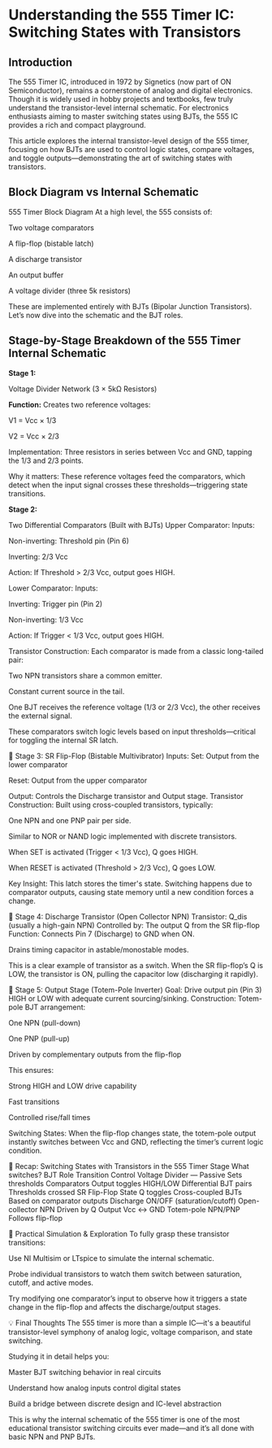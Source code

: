 # Understanding the 555 Timer IC: Switching States with Transistors
## Introduction
The 555 Timer IC, introduced in 1972 by Signetics (now part of ON Semiconductor), remains a cornerstone of analog and digital electronics. Though it is widely used in hobby projects and textbooks, few truly understand the transistor-level internal schematic. For electronics enthusiasts aiming to master switching states using BJTs, the 555 IC provides a rich and compact playground.

This article explores the internal transistor-level design of the 555 timer, focusing on how BJTs are used to control logic states, compare voltages, and toggle outputs—demonstrating the art of switching states with transistors.

## Block Diagram vs Internal Schematic
555 Timer Block Diagram
At a high level, the 555 consists of:

Two voltage comparators

A flip-flop (bistable latch)

A discharge transistor

An output buffer

A voltage divider (three 5k resistors)

These are implemented entirely with BJTs (Bipolar Junction Transistors). Let’s now dive into the schematic and the BJT roles.

## Stage-by-Stage Breakdown of the 555 Timer Internal Schematic
**Stage 1:**

 Voltage Divider Network (3 × 5kΩ Resistors)

**Function:**
Creates two reference voltages:

V1 = Vcc × 1/3

V2 = Vcc × 2/3

Implementation:
Three resistors in series between Vcc and GND, tapping the 1/3 and 2/3 points.

Why it matters:
These reference voltages feed the comparators, which detect when the input signal crosses these thresholds—triggering state transitions.

**Stage 2:**

Two Differential Comparators (Built with BJTs)
Upper Comparator:
Inputs:

Non-inverting: Threshold pin (Pin 6)

Inverting: 2/3 Vcc

Action: If Threshold > 2/3 Vcc, output goes HIGH.

Lower Comparator:
Inputs:

Inverting: Trigger pin (Pin 2)

Non-inverting: 1/3 Vcc

Action: If Trigger < 1/3 Vcc, output goes HIGH.

Transistor Construction:
Each comparator is made from a classic long-tailed pair:

Two NPN transistors share a common emitter.

Constant current source in the tail.

One BJT receives the reference voltage (1/3 or 2/3 Vcc), the other receives the external signal.

These comparators switch logic levels based on input thresholds—critical for toggling the internal SR latch.

📌 Stage 3: SR Flip-Flop (Bistable Multivibrator)
Inputs:
Set: Output from the lower comparator

Reset: Output from the upper comparator

Output: Controls the Discharge transistor and Output stage.
Transistor Construction:
Built using cross-coupled transistors, typically:

One NPN and one PNP pair per side.

Similar to NOR or NAND logic implemented with discrete transistors.

When SET is activated (Trigger < 1/3 Vcc), Q goes HIGH.

When RESET is activated (Threshold > 2/3 Vcc), Q goes LOW.

Key Insight:
This latch stores the timer's state. Switching happens due to comparator outputs, causing state memory until a new condition forces a change.

📌 Stage 4: Discharge Transistor (Open Collector NPN)
Transistor: Q_dis (usually a high-gain NPN)
Controlled by: The output Q from the SR flip-flop
Function:
Connects Pin 7 (Discharge) to GND when ON.

Drains timing capacitor in astable/monostable modes.

This is a clear example of transistor as a switch. When the SR flip-flop’s Q is LOW, the transistor is ON, pulling the capacitor low (discharging it rapidly).

📌 Stage 5: Output Stage (Totem-Pole Inverter)
Goal: Drive output pin (Pin 3) HIGH or LOW with adequate current sourcing/sinking.
Construction:
Totem-pole BJT arrangement:

One NPN (pull-down)

One PNP (pull-up)

Driven by complementary outputs from the flip-flop

This ensures:

Strong HIGH and LOW drive capability

Fast transitions

Controlled rise/fall times

Switching States:
When the flip-flop changes state, the totem-pole output instantly switches between Vcc and GND, reflecting the timer’s current logic condition.

🔄 Recap: Switching States with Transistors in the 555 Timer
Stage	What switches?	BJT Role	Transition Control
Voltage Divider	—	Passive	Sets thresholds
Comparators	Output toggles HIGH/LOW	Differential BJT pairs	Thresholds crossed
SR Flip-Flop	State Q toggles	Cross-coupled BJTs	Based on comparator outputs
Discharge	ON/OFF (saturation/cutoff)	Open-collector NPN	Driven by Q
Output	Vcc ↔ GND	Totem-pole NPN/PNP	Follows flip-flop

🧪 Practical Simulation & Exploration
To fully grasp these transistor transitions:

Use NI Multisim or LTspice to simulate the internal schematic.

Probe individual transistors to watch them switch between saturation, cutoff, and active modes.

Try modifying one comparator’s input to observe how it triggers a state change in the flip-flop and affects the discharge/output stages.

💡 Final Thoughts
The 555 timer is more than a simple IC—it's a beautiful transistor-level symphony of analog logic, voltage comparison, and state switching.

Studying it in detail helps you:

Master BJT switching behavior in real circuits

Understand how analog inputs control digital states

Build a bridge between discrete design and IC-level abstraction

This is why the internal schematic of the 555 timer is one of the most educational transistor switching circuits ever made—and it’s all done with basic NPN and PNP BJTs.